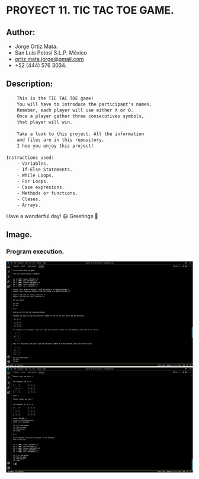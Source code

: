 #   PROYECT 11. TIC TAC TOE GAME.  

## Author:
- Jorge Ortiz Mata.
- San Luis Potosí S.L.P. México
- ortiz.mata.jorge@gmail.com
- +52 (444) 576 3034.

## Description: 
        This is the TIC TAC TOE game!
        You will have to introduce the participant's names.
        Remeber, each player will use either X or O.
        Once a player gather three consecutives symbols,
        that player will win. 
        
        Take a look to this project. All the information
        and files are in this repository.
        I hoe you enjoy this project!
        
    Instructions used:
        - Variables.
        - If-Else Statements.
        - While Loops.
        - For Loops.
        - Case expresions.
        - Methods or functions.
        - Clases.
        - Arrays.
    
Have a wonderful day! :smiley:
Greetings :love_you_gesture:
        
## Image. 
### **Program execution.** 
![](images/image-1.PNG)
![](images/image-2.PNG)
